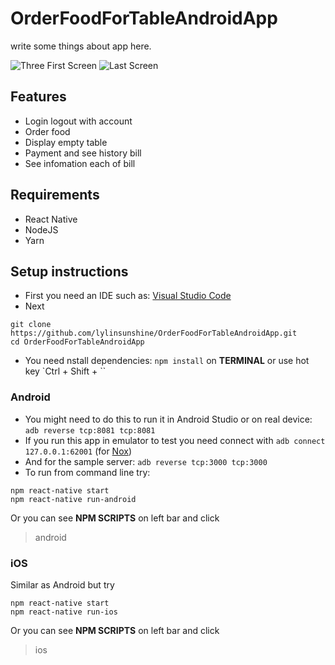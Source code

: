 # OrderFoodForTableAndroidApp
write some things about app here.

![Three First Screen](https://user-images.githubusercontent.com/49482201/71168625-c178ba00-2289-11ea-8899-67267a2a9f13.png?fbclid=IwAR30JZbX37cdVCAmEw8rQ-S6MVoIffRwxr3y23iEqRkaG6Dp1o5-XGnYlEw)
![Last Screen](https://user-images.githubusercontent.com/49482201/70845913-c226e000-1e86-11ea-93dd-47dd106a18bf.png)

## Features
- Login logout with account
- Order food
- Display empty table
- Payment and see history bill
- See infomation each of bill

## Requirements
- React Native
- NodeJS
- Yarn

## Setup instructions
* First you need an IDE such as: [Visual Studio Code](https://code.visualstudio.com/)
* Next
```
git clone https://github.com/lylinsunshine/OrderFoodForTableAndroidApp.git
cd OrderFoodForTableAndroidApp
```
* You need nstall dependencies: `npm install` on **TERMINAL** or use hot key `Ctrl + Shift + ``

### Android

* You might need to do this to run it in Android Studio or on real device: `adb reverse tcp:8081 tcp:8081`
* If you run this app in emulator to test you need connect with `adb connect 127.0.0.1:62001` (for [Nox](https://vn.bignox.com/))
* And for the sample server: `adb reverse tcp:3000 tcp:3000`
* To run from command line try:
```
npm react-native start
npm react-native run-android
```
Or you can see **NPM SCRIPTS** on left bar and click 
> android

### iOS
Similar as Android but try
```
npm react-native start
npm react-native run-ios
```
Or you can see **NPM SCRIPTS** on left bar and click 
> ios
